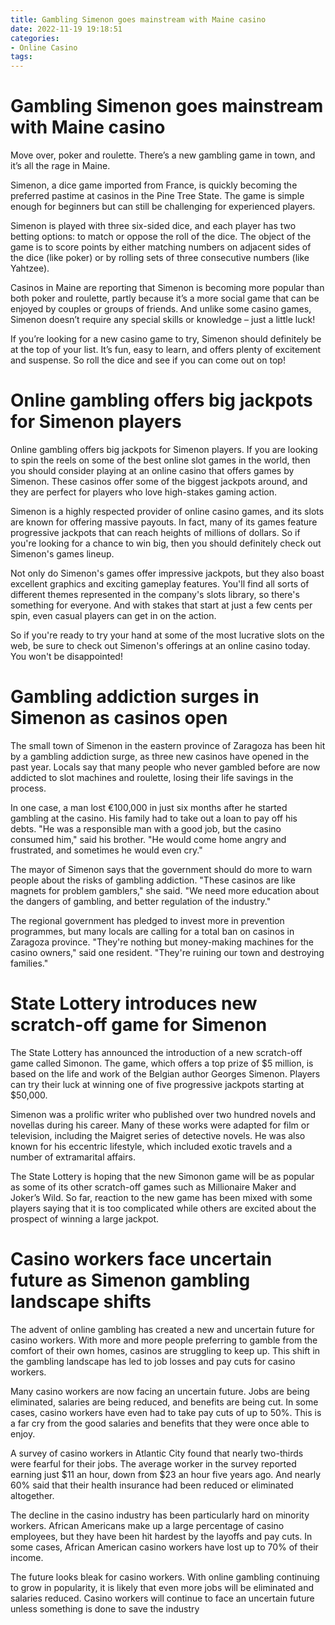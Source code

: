 ```yaml
---
title: Gambling Simenon goes mainstream with Maine casino
date: 2022-11-19 19:18:51
categories:
- Online Casino
tags:
---
```



#  Gambling Simenon goes mainstream with Maine casino

Move over, poker and roulette. There’s a new gambling game in town, and it’s all the rage in Maine.

Simenon, a dice game imported from France, is quickly becoming the preferred pastime at casinos in the Pine Tree State. The game is simple enough for beginners but can still be challenging for experienced players.

Simenon is played with three six-sided dice, and each player has two betting options: to match or oppose the roll of the dice. The object of the game is to score points by either matching numbers on adjacent sides of the dice (like poker) or by rolling sets of three consecutive numbers (like Yahtzee).

Casinos in Maine are reporting that Simenon is becoming more popular than both poker and roulette, partly because it’s a more social game that can be enjoyed by couples or groups of friends. And unlike some casino games, Simenon doesn’t require any special skills or knowledge – just a little luck!

If you’re looking for a new casino game to try, Simenon should definitely be at the top of your list. It’s fun, easy to learn, and offers plenty of excitement and suspense. So roll the dice and see if you can come out on top!

#  Online gambling offers big jackpots for Simenon players

Online gambling offers big jackpots for Simenon players. If you are looking to spin the reels on some of the best online slot games in the world, then you should consider playing at an online casino that offers games by Simenon. These casinos offer some of the biggest jackpots around, and they are perfect for players who love high-stakes gaming action.

Simenon is a highly respected provider of online casino games, and its slots are known for offering massive payouts. In fact, many of its games feature progressive jackpots that can reach heights of millions of dollars. So if you're looking for a chance to win big, then you should definitely check out Simenon's games lineup.

Not only do Simenon's games offer impressive jackpots, but they also boast excellent graphics and exciting gameplay features. You'll find all sorts of different themes represented in the company's slots library, so there's something for everyone. And with stakes that start at just a few cents per spin, even casual players can get in on the action.

So if you're ready to try your hand at some of the most lucrative slots on the web, be sure to check out Simenon's offerings at an online casino today. You won't be disappointed!

#  Gambling addiction surges in Simenon as casinos open

The small town of Simenon in the eastern province of Zaragoza has been hit by a gambling addiction surge, as three new casinos have opened in the past year. Locals say that many people who never gambled before are now addicted to slot machines and roulette, losing their life savings in the process.

In one case, a man lost €100,000 in just six months after he started gambling at the casino. His family had to take out a loan to pay off his debts. "He was a responsible man with a good job, but the casino consumed him," said his brother. "He would come home angry and frustrated, and sometimes he would even cry."

The mayor of Simenon says that the government should do more to warn people about the risks of gambling addiction. "These casinos are like magnets for problem gamblers," she said. "We need more education about the dangers of gambling, and better regulation of the industry."

The regional government has pledged to invest more in prevention programmes, but many locals are calling for a total ban on casinos in Zaragoza province. "They're nothing but money-making machines for the casino owners," said one resident. "They're ruining our town and destroying families."

#  State Lottery introduces new scratch-off game for Simenon

The State Lottery has announced the introduction of a new scratch-off game called Simonon. The game, which offers a top prize of $5 million, is based on the life and work of the Belgian author Georges Simenon. Players can try their luck at winning one of five progressive jackpots starting at $50,000.

Simenon was a prolific writer who published over two hundred novels and novellas during his career. Many of these works were adapted for film or television, including the Maigret series of detective novels. He was also known for his eccentric lifestyle, which included exotic travels and a number of extramarital affairs.

The State Lottery is hoping that the new Simonon game will be as popular as some of its other scratch-off games such as Millionaire Maker and Joker’s Wild. So far, reaction to the new game has been mixed with some players saying that it is too complicated while others are excited about the prospect of winning a large jackpot.

#  Casino workers face uncertain future as Simenon gambling landscape shifts

The advent of online gambling has created a new and uncertain future for casino workers. With more and more people preferring to gamble from the comfort of their own homes, casinos are struggling to keep up. This shift in the gambling landscape has led to job losses and pay cuts for casino workers.

Many casino workers are now facing an uncertain future. Jobs are being eliminated, salaries are being reduced, and benefits are being cut. In some cases, casino workers have even had to take pay cuts of up to 50%. This is a far cry from the good salaries and benefits that they were once able to enjoy.

A survey of casino workers in Atlantic City found that nearly two-thirds were fearful for their jobs. The average worker in the survey reported earning just $11 an hour, down from $23 an hour five years ago. And nearly 60% said that their health insurance had been reduced or eliminated altogether.

The decline in the casino industry has been particularly hard on minority workers. African Americans make up a large percentage of casino employees, but they have been hit hardest by the layoffs and pay cuts. In some cases, African American casino workers have lost up to 70% of their income.

The future looks bleak for casino workers. With online gambling continuing to grow in popularity, it is likely that even more jobs will be eliminated and salaries reduced. Casino workers will continue to face an uncertain future unless something is done to save the industry